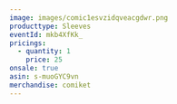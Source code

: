 ```yaml
---
image: images/comic1esvzidqveacgdwr.png
producttype: Sleeves
eventId: mkb4XfKk_
pricings:
  - quantity: 1
    price: 25
onsale: true
asin: s-muoGYC9vn
merchandise: comiket
---
```

